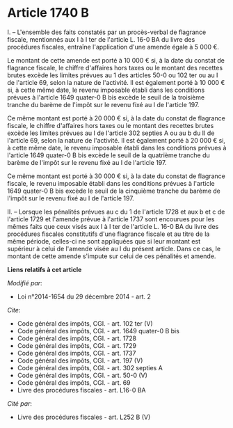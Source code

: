 # Article 1740 B

I. – L'ensemble des faits constatés par un procès-verbal de flagrance fiscale, mentionnés aux I à I ter de l'article L. 16-0
BA du livre des procédures fiscales, entraîne l'application d'une amende égale à 5 000 €. 

Le montant de cette amende est porté à 10 000 € si, à la date du constat de flagrance fiscale, le chiffre d'affaires hors
taxes ou le montant des recettes brutes excède les limites prévues au 1 des articles 50-0 ou 102 ter ou au I de l'article 69,
selon la nature de l'activité. Il est également porté à 10 000 € si, à cette même date, le revenu imposable établi dans les
conditions prévues à l'article 1649 quater-0 B bis excède le seuil de la troisième tranche du barème de l'impôt sur le revenu
fixé au I de l'article 197. 

Ce même montant est porté à 20 000 € si, à la date du constat de flagrance fiscale, le chiffre d'affaires hors taxes ou le
montant des recettes brutes excède les limites prévues au I de l'article 302 septies A ou au b du II de l'article 69, selon
la nature de l'activité. Il est également porté à 20 000 € si, à cette même date, le revenu imposable établi dans les
conditions prévues à l'article 1649 quater-0 B bis excède le seuil de la quatrième tranche du barème de l'impôt sur le revenu
fixé au I de l'article 197. 

Ce même montant est porté à 30 000 € si, à la date du constat de flagrance fiscale, le revenu imposable établi dans les
conditions prévues à l'article 1649 quater-0 B bis excède le seuil de la cinquième tranche du barème de l'impôt sur le revenu
fixé au I de l'article 197. 

II. – Lorsque les pénalités prévues au c du 1 de l'article 1728 et aux b et c de l'article 1729 et l'amende prévue à
l'article 1737 sont encourues pour les mêmes faits que ceux visés aux I à I ter de l'article L. 16-0 BA du livre des
procédures fiscales constitutifs d'une flagrance fiscale et au titre de la même période, celles-ci ne sont appliquées que si
leur montant est supérieur à celui de l'amende visée au I du présent article. Dans ce cas, le montant de cette amende
s'impute sur celui de ces pénalités et amende.

**Liens relatifs à cet article**

_Modifié par_:

  - Loi n°2014-1654 du 29 décembre 2014 - art. 2

_Cite_:

  - Code général des impôts, CGI. - art. 102 ter (V)
  - Code général des impôts, CGI. - art. 1649 quater-0 B bis
  - Code général des impôts, CGI. - art. 1728
  - Code général des impôts, CGI. - art. 1729
  - Code général des impôts, CGI. - art. 1737
  - Code général des impôts, CGI. - art. 197 (V)
  - Code général des impôts, CGI. - art. 302 septies A
  - Code général des impôts, CGI. - art. 50-0 (V)
  - Code général des impôts, CGI. - art. 69
  - Livre des procédures fiscales - art. L16-0 BA

_Cité par_:

  - Livre des procédures fiscales - art. L252 B (V)
